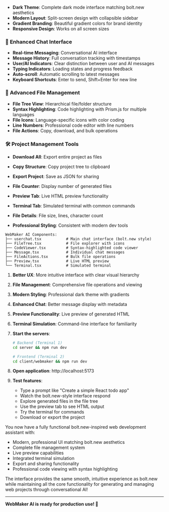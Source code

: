  

- **Dark Theme**: Complete dark mode interface matching bolt.new aesthetics
- **Modern Layout**: Split-screen design with collapsible sidebar
- **Gradient Branding**: Beautiful gradient colors for brand identity
- **Responsive Design**: Works on all screen sizes

### 💬 **Enhanced Chat Interface**

- **Real-time Messaging**: Conversational AI interface
- **Message History**: Full conversation tracking with timestamps
- **User/AI Indicators**: Clear distinction between user and AI messages
- **Typing Indicators**: Loading states and progress feedback
- **Auto-scroll**: Automatic scrolling to latest messages
- **Keyboard Shortcuts**: Enter to send, Shift+Enter for new line

### 📁 **Advanced File Management**

- **File Tree View**: Hierarchical file/folder structure
- **Syntax Highlighting**: Code highlighting with Prism.js for multiple languages
- **File Icons**: Language-specific icons with color coding
- **Line Numbers**: Professional code editor with line numbers
- **File Actions**: Copy, download, and bulk operations

### 🛠 **Project Management Tools**

- **Download All**: Export entire project as files
- **Copy Structure**: Copy project tree to clipboard
- **Export Project**: Save as JSON for sharing
- **File Counter**: Display number of generated files

 

- **Preview Tab**: Live HTML preview functionality
- **Terminal Tab**: Simulated terminal with common commands
- **File Details**: File size, lines, character count
- **Professional Styling**: Consistent with modern dev tools

 

```
WebMaker AI Components:
├── userchat.tsx           # Main chat interface (bolt.new style)
├── FileTree.tsx           # File explorer with icons
├── CodeViewer.tsx         # Syntax-highlighted code viewer
├── Message.tsx            # Individual chat messages
├── FileActions.tsx        # Bulk file operations
├── Preview.tsx            # Live HTML preview
└── Terminal.tsx           # Simulated terminal
```

  

1. **Better UX**: More intuitive interface with clear visual hierarchy
2. **File Management**: Comprehensive file operations and viewing
3. **Modern Styling**: Professional dark theme with gradients
4. **Enhanced Chat**: Better message display with metadata
5. **Preview Functionality**: Live preview of generated HTML
6. **Terminal Simulation**: Command-line interface for familiarity
 

1. **Start the servers**:

   ```bash
   # Backend (Terminal 1)
   cd server && npm run dev

   # Frontend (Terminal 2)
   cd client/webmaker && npm run dev
   ```

2. **Open application**: http://localhost:5173

3. **Test features**:
   - Type a prompt like "Create a simple React todo app"
   - Watch the bolt.new-style interface respond
   - Explore generated files in the file tree
   - Use the preview tab to see HTML output
   - Try the terminal for commands
   - Download or export the project

 

You now have a fully functional bolt.new-inspired web development assistant with:

- Modern, professional UI matching bolt.new aesthetics
- Complete file management system
- Live preview capabilities
- Integrated terminal simulation
- Export and sharing functionality
- Professional code viewing with syntax highlighting

The interface provides the same smooth, intuitive experience as bolt.new while maintaining all the core functionality for generating and managing web projects through conversational AI!

---

**WebMaker AI is ready for production use! 🎊**

